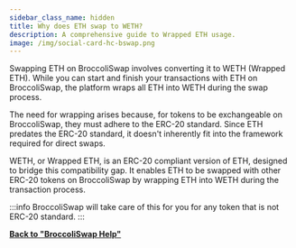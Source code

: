 ```yaml
---
sidebar_class_name: hidden
title: Why does ETH swap to WETH?
description: A comprehensive guide to Wrapped ETH usage.
image: /img/social-card-hc-bswap.png
---
```


Swapping ETH on BroccoliSwap involves converting it to WETH (Wrapped ETH). While you can start and finish your transactions with ETH on BroccoliSwap, the platform wraps all ETH into WETH during the swap process.

The need for wrapping arises because, for tokens to be exchangeable on BroccoliSwap, they must adhere to the ERC-20 standard. Since ETH predates the ERC-20 standard, it doesn't inherently fit into the framework required for direct swaps.

WETH, or Wrapped ETH, is an ERC-20 compliant version of ETH, designed to bridge this compatibility gap. It enables ETH to be swapped with other ERC-20 tokens on BroccoliSwap by wrapping ETH into WETH during the transaction process.

:::info
BroccoliSwap will take care of this for you for any token that is not ERC-20 standard.
:::


**[Back to "BroccoliSwap Help"](/docs/090-Help-Centre/020-Broccoliswap/001-Index.md)**
